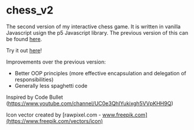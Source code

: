 # chess_v2

The second version of my interactive chess game. It is written in vanilla Javascript usign the p5 Javascript library. The previous version of this can be found [here](https://github.com/munjoonteo/chess).

Try it out [here](https://munjoonteo.github.io/chess_v2/)!

Improvements over the previous version:

- Better OOP principles (more effective encapsulation and delegation of responsibilities)
- Generally less spaghetti code

Inspired by Code Bullet (<https://www.youtube.com/channel/UC0e3QhIYukixgh5VVpKHH9Q>)

Icon vector created by [rawpixel.com - www.freepik.com](https://www.freepik.com/vectors/icon)
